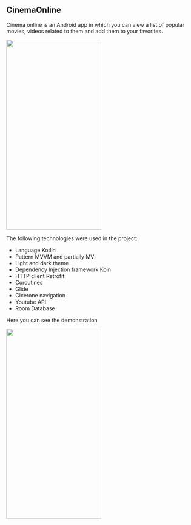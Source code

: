 ## CinemaOnline

Cinema online is an Android app in which you can view a list of popular movies, videos related to them and add them to your favorites.

<img src= "https://user-images.githubusercontent.com/63706259/168886888-32b03809-9a16-440f-a25d-89a2badb3964.png" width="250" height="500" />

The following technologies were used in the project:

- Language Kotlin
- Pattern MVVM and partially MVI
- Light and dark theme
- Dependency Injection framework Koin
- HTTP client Retrofit
- Coroutines
- Glide
- Cicerone navigation
- Youtube API
- Room Database

Here you can see the demonstration

<img src="[https://github.com/dggorbachev/CinemaOnline/blob/master/Demo/demo.gif](https://github.com/dggorbachev/CinemaOnline/blob/master/Demo/demo.gif)" width="250" height="500" />
